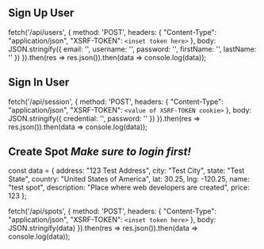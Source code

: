 
## Sign Up User
fetch('/api/users', {
  method: 'POST',
  headers: {
    "Content-Type": "application/json",
    "XSRF-TOKEN": `<inset token here>`
  },
  body: JSON.stringify({
    email: '',
    username: '',
    password: '',
    firstName: '',
    lastName: ''
  })
}).then(res => res.json()).then(data => console.log(data));

## Sign In User
fetch('/api/session', {
  method: 'POST',
  headers: {
    "Content-Type": "application/json",
    "XSRF-TOKEN": `<value of XSRF-TOKEN cookie>`
  },
  body: JSON.stringify({ credential: '', password: '' })
}).then(res => res.json()).then(data => console.log(data));

## Create Spot *Make sure to login first!*

const data = {
  address: "123 Test Address",
  city: "Test City",
  state: "Test State",
  country: "United States of America",
  lat: 30.25,
  lng: -120.25,
  name: "test spot",
  description: "Place where web developers are created",
  price: 123
};

fetch('/api/spots', {
  method: 'POST',
  headers: {
    "Content-Type": "application/json",
    "XSRF-TOKEN": `<inset token here>`
  },
  body: JSON.stringify(data)
}).then(res => res.json()).then(data => console.log(data));
